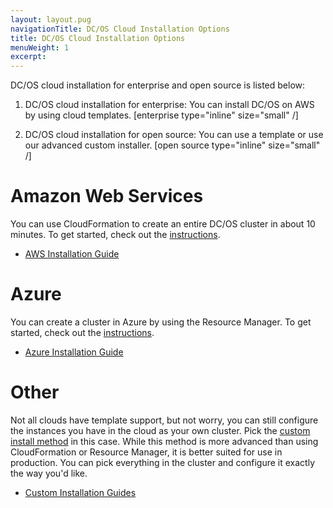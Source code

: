 ```yaml
---
layout: layout.pug
navigationTitle: DC/OS Cloud Installation Options
title: DC/OS Cloud Installation Options
menuWeight: 1
excerpt:
---
```


DC/OS cloud installation for enterprise and open source is listed below:

1. DC/OS cloud installation for enterprise: You can install DC/OS on AWS by using cloud templates. [enterprise type="inline" size="small" /]


1. DC/OS cloud installation for open source: You can use a template or use our advanced custom installer. [open source type="inline" size="small" /]

# Amazon Web Services

You can use CloudFormation to create an entire DC/OS cluster in about 10 minutes. To get started, check out the [instructions][1].

- [AWS Installation Guide][1]

# Azure

You can create a cluster in Azure by using the Resource Manager. To get started, check out the [instructions][2].

- [Azure Installation Guide][2]

# Other

Not all clouds have template support, but not worry, you can still configure the instances you have in the cloud as your own cluster. Pick the [custom install method][3] in this case. While this method is more advanced than using CloudFormation or Resource Manager, it is better suited for use in production. You can pick everything in the cluster and configure it exactly the way you'd like.

- [Custom Installation Guides][3]

[1]: /1.11/installing/oss/cloud/aws/
[2]: /1.11/installing/oss/cloud/azure/
[3]: /1.11/installing/oss/custom/
